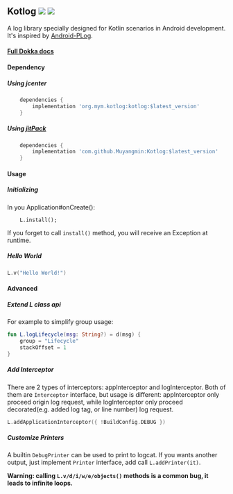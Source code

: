 ## Kotlog [![](https://jitpack.io/v/Muyangmin/Kotlog.svg)](https://jitpack.io/#Muyangmin/Kotlog) [![](https://img.shields.io/badge/Dokka-Full-brightgreen.svg)](https://muyangmin.github.io/Kotlog/org.mym.kotlog/index.html)

A log library specially designed for Kotlin scenarios in Android development. It's inspired by [Android-PLog](https://github.com/JumeiRdGroup/Android-PLog).

#### [Full Dokka docs](https://muyangmin.github.io/Kotlog/org.mym.kotlog/index.html)

#### Dependency
##### Using jcenter
```groovy
	dependencies {
		implementation 'org.mym.kotlog:kotlog:$latest_version'
	}
```

##### Using [jitPack](https://jitpack.io)
```groovy
	dependencies {
		implementation 'com.github.Muyangmin:Kotlog:$latest_version'
	}
```

#### Usage
##### Initializing
In you Application#onCreate():
```
    L.install();
```
If you forget to call `install()` method, you will receive an Exception at runtime.
##### Hello World
```kotlin
L.v("Hello World!")
```
#### Advanced
##### Extend L class api
For example to simplify group usage:
```kotlin
fun L.logLifecycle(msg: String?) = d(msg) {
    group = "Lifecycle"
    stackOffset = 1
}
```

##### Add Interceptor
There are 2 types of interceptors: appInterceptor and logInterceptor. Both of them are `Interceptor` interface, but usage is different: appInterceptor only proceed origin log request, while logInterceptor only proceed decorated(e.g. added log tag, or line number) log request.
```kotlin
L.addApplicationInterceptor({ !BuildConfig.DEBUG })
``` 
##### Customize Printers
A builtin `DebugPrinter` can be used to print to logcat. If you wants another output, just implement `Printer` interface, add call `L.addPrinter(it)`.

**Warning: calling `L.v/d/i/w/e/objects()` methods is a common bug, it leads to infinite loops.**
